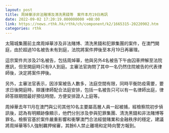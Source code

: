 ```yaml
---
layout: post
title: 周焯華涉非法賭博及清洗黑錢等　案件本月19日再訊
date: 2022-09-02 17:20:19.000000000 +08:00
link: https://news.rthk.hk/rthk/ch/component/k2/1665315-20220902.htm
categories: rthk
---
```


太陽城集團前主席周焯華涉及非法賭博、清洗黑錢和犯罪集團的案件，在澳門開庭，由於超過10名被告未有到庭，法院將案件押後至本月19日再審理。

這宗案件共涉及21名被告，包括周焯華，他與另外4名被告下午由囚車押解至法院應訊，但至開庭時只有9人到庭。主審法官詢問了其中一名仍然住院被告的代表律師後，決定將案件押後。

另外，主審法官表示，因涉案被告人數多，法庭空間有限，同時平衡防疫需要，要求日後開庭時，辯護律師配合法庭安排，包括一名被告只可以有一名律師出庭，律師答辯期間最好預估時間，方便安排證人上庭等。

周焯華去年11月在澳門與公司其他10名主要屬高層人員一起被捕，經檢察院初步偵訊後，認為有明顯跡像顯示，他們分別涉及參與犯罪集團、清洗黑錢和非法賭博等罪名。檢察官基於案件嚴重影響和衝擊澳門合法經營賭業和金融秩序的穩定，建議將周焯華等5人強制羈押候審，其餘6人禁止離境和定時向警方報到。
